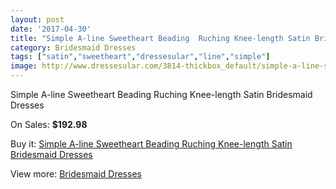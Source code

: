```yaml
---
layout: post
date: '2017-04-30'
title: "Simple A-line Sweetheart Beading  Ruching Knee-length Satin Bridesmaid Dresses"
category: Bridesmaid Dresses
tags: ["satin","sweetheart","dressesular","line","simple"]
image: http://www.dressesular.com/3814-thickbox_default/simple-a-line-sweetheart-beading-ruching-knee-length-satin-bridesmaid-dresses.jpg
---
```

Simple A-line Sweetheart Beading  Ruching Knee-length Satin Bridesmaid Dresses

On Sales: **$192.98**
<a href="https://www.dressesular.com/bridesmaid-dresses/1517-simple-a-line-sweetheart-beading-ruching-knee-length-satin-bridesmaid-dresses.html"><amp-img layout="responsive" width="600" height="600" src="//www.dressesular.com/3814-thickbox_default/simple-a-line-sweetheart-beading-ruching-knee-length-satin-bridesmaid-dresses.jpg" alt="Simple A-line Sweetheart Beading  Ruching Knee-length Satin Bridesmaid Dresses 0" /></a>

Buy it: [Simple A-line Sweetheart Beading  Ruching Knee-length Satin Bridesmaid Dresses](https://www.dressesular.com/bridesmaid-dresses/1517-simple-a-line-sweetheart-beading-ruching-knee-length-satin-bridesmaid-dresses.html "Simple A-line Sweetheart Beading  Ruching Knee-length Satin Bridesmaid Dresses")

View more: [Bridesmaid Dresses](https://www.dressesular.com/4-bridesmaid-dresses "Bridesmaid Dresses")